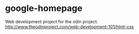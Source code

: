 # google-homepage
Web development project for the odin project. http://www.theodinproject.com/web-development-101/html-css